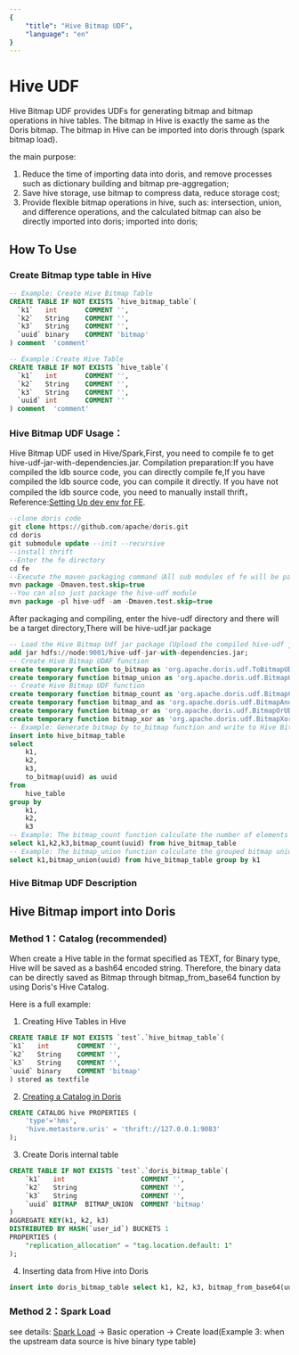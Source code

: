 ```yaml
---
{
    "title": "Hive Bitmap UDF",
    "language": "en"
}
---
```


<!-- 
Licensed to the Apache Software Foundation (ASF) under one
or more contributor license agreements.  See the NOTICE file
distributed with this work for additional information
regarding copyright ownership.  The ASF licenses this file
to you under the Apache License, Version 2.0 (the
"License"); you may not use this file except in compliance
with the License.  You may obtain a copy of the License at
  http://www.apache.org/licenses/LICENSE-2.0
Unless required by applicable law or agreed to in writing,
software distributed under the License is distributed on an
"AS IS" BASIS, WITHOUT WARRANTIES OR CONDITIONS OF ANY
KIND, either express or implied.  See the License for the
specific language governing permissions and limitations
under the License.
-->

# Hive UDF

 Hive Bitmap UDF provides UDFs for generating bitmap and bitmap operations in hive tables. The bitmap in Hive is exactly the same as the Doris bitmap. The bitmap in Hive can be imported into doris through (spark bitmap load).

 the main purpose:
  1. Reduce the time of importing data into doris, and remove processes such as dictionary building and bitmap pre-aggregation;
  2. Save hive storage, use bitmap to compress data, reduce storage cost;
  3. Provide flexible bitmap operations in hive, such as: intersection, union, and difference operations, and the calculated bitmap can also be directly imported into doris; imported into doris;

## How To Use

### Create Bitmap type table in Hive

```sql
-- Example: Create Hive Bitmap Table
CREATE TABLE IF NOT EXISTS `hive_bitmap_table`(
  `k1`   int       COMMENT '',
  `k2`   String    COMMENT '',
  `k3`   String    COMMENT '',
  `uuid` binary    COMMENT 'bitmap'
) comment  'comment'

-- Example：Create Hive Table
CREATE TABLE IF NOT EXISTS `hive_table`(
  `k1`   int       COMMENT '',
  `k2`   String    COMMENT '',
  `k3`   String    COMMENT '',
  `uuid` int       COMMENT ''
) comment  'comment'
```

### Hive Bitmap UDF Usage：

   Hive Bitmap UDF used in Hive/Spark,First, you need to compile fe to get hive-udf-jar-with-dependencies.jar.
   Compilation preparation:If you have compiled the ldb source code, you can directly compile fe,If you have compiled the ldb source code, you can compile it directly. If you have not compiled the ldb source code, you need to manually install thrift，
   Reference:[Setting Up dev env for FE](../../community/developer-guide/fe-idea-dev.md).

```sql
--clone doris code
git clone https://github.com/apache/doris.git
cd doris
git submodule update --init --recursive
--install thrift
--Enter the fe directory
cd fe
--Execute the maven packaging command（All sub modules of fe will be packaged）
mvn package -Dmaven.test.skip=true
--You can also just package the hive-udf module
mvn package -pl hive-udf -am -Dmaven.test.skip=true
```
After packaging and compiling, enter the hive-udf directory and there will be a target directory,There will be hive-udf.jar package

```sql
-- Load the Hive Bitmap Udf jar package (Upload the compiled hive-udf jar package to HDFS)
add jar hdfs://node:9001/hive-udf-jar-with-dependencies.jar;
-- Create Hive Bitmap UDAF function
create temporary function to_bitmap as 'org.apache.doris.udf.ToBitmapUDAF' USING JAR 'hdfs://node:9001/hive-udf-jar-with-dependencies.jar';
create temporary function bitmap_union as 'org.apache.doris.udf.BitmapUnionUDAF' USING JAR 'hdfs://node:9001/hive-udf-jar-with-dependencies.jar';
-- Create Hive Bitmap UDF function
create temporary function bitmap_count as 'org.apache.doris.udf.BitmapCountUDF' USING JAR 'hdfs://node:9001/hive-udf-jar-with-dependencies.jar';
create temporary function bitmap_and as 'org.apache.doris.udf.BitmapAndUDF' USING JAR 'hdfs://node:9001/hive-udf-jar-with-dependencies.jar';
create temporary function bitmap_or as 'org.apache.doris.udf.BitmapOrUDF' USING JAR 'hdfs://node:9001/hive-udf-jar-with-dependencies.jar';
create temporary function bitmap_xor as 'org.apache.doris.udf.BitmapXorUDF' USING JAR 'hdfs://node:9001/hive-udf-jar-with-dependencies.jar';
-- Example: Generate bitmap by to_bitmap function and write to Hive Bitmap table
insert into hive_bitmap_table
select 
    k1,
    k2,
    k3,
    to_bitmap(uuid) as uuid
from 
    hive_table
group by 
    k1,
    k2,
    k3
-- Example: The bitmap_count function calculate the number of elements in the bitmap
select k1,k2,k3,bitmap_count(uuid) from hive_bitmap_table
-- Example: The bitmap_union function calculate the grouped bitmap union
select k1,bitmap_union(uuid) from hive_bitmap_table group by k1
```

###  Hive Bitmap UDF  Description

## Hive Bitmap import into Doris

<version since="2.0.2">

### Method 1：Catalog (recommended)

</version>

When create a Hive table in the format specified as TEXT, for Binary type, Hive will be saved as a bash64 encoded string. Therefore, the binary data can be directly saved as Bitmap through bitmap_from_base64 function by using  Doris's Hive Catalog.

Here is a full example:

1. Creating Hive Tables in Hive

```sql
CREATE TABLE IF NOT EXISTS `test`.`hive_bitmap_table`(
`k1`   int       COMMENT '',
`k2`   String    COMMENT '',
`k3`   String    COMMENT '',
`uuid` binary    COMMENT 'bitmap'
) stored as textfile 
```

2. [Creating a Catalog in Doris](../lakehouse/multi-catalog/hive)

```sql
CREATE CATALOG hive PROPERTIES (
    'type'='hms',
    'hive.metastore.uris' = 'thrift://127.0.0.1:9083'
);
```

3. Create Doris internal table

```sql
CREATE TABLE IF NOT EXISTS `test`.`doris_bitmap_table`(
    `k1`   int                   COMMENT '',
    `k2`   String                COMMENT '',
    `k3`   String                COMMENT '',
    `uuid` BITMAP  BITMAP_UNION  COMMENT 'bitmap'
)
AGGREGATE KEY(k1, k2, k3)
DISTRIBUTED BY HASH(`user_id`) BUCKETS 1
PROPERTIES (
    "replication_allocation" = "tag.location.default: 1"
);
```

4. Inserting data from Hive into Doris

```sql
insert into doris_bitmap_table select k1, k2, k3, bitmap_from_base64(uuid) from hive.test.hive_bitmap_table;
```

### Method 2：Spark Load

 see details: [Spark Load](../data-operate/import/import-way/spark-load-manual.md) -> Basic operation -> Create load(Example 3: when the upstream data source is hive binary type table)
